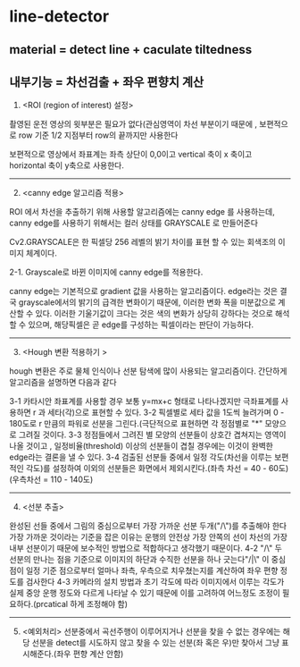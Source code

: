 # line-detector

## material = detect line + caculate tiltedness
## 내부기능 = 차선검출 + 좌우 편향치 계산

1. <ROI (region of interest) 설정>


촬영된 운전 영상의 윗부분은 필요가 없다(관심영역이 차선 부분이기 때문에 , 보편적으로 row 기준 1/2 지점부터 row의 끝까지만 사용한다


보편적으로 영상에서 좌표계는 좌측 상단이 0,0이고 vertical 축이 x 축이고 horizontal 축이 y축으로 사용한다.

----------------------------------
2. <canny edge 알고리즘 적용>

ROI 에서 차선을 추출하기 위해 사용할 알고리즘에는 canny edge 를 사용하는데, canny edge를 사용하기 위해서는 컬러 상태를 GRAYSCALE 로 만들어준다 

Cv2.GRAYSCALE은 한 픽셀당 256 레벨의 밝기 차이를 표현 할 수 있는 회색조의 이미지 체계이다. 

2-1. Grayscale로 바뀐 이미지에 canny edge를 적용한다.


canny edge는 기본적으로 gradient 값을 사용하는 알고리즘이다. edge라는 것은 결국 grayscale에서의 밝기의 급격한 변화이기 때문에, 이러한 변화 폭을 미분값으로 계산할 수 있다. 이러한 기울기값이 크다는 것은 색의 변화가 상당히 강하다는 것으로 해석 할 수 있으며, 해당픽셀은 곧 edge를 구성하는 픽셀이라는 판단이 가능하다.

------------------------------------
3. <Hough 변환 적용하기 >


hough 변환은 주로 물체 인식이나 선분 탐색에 많이 사용되는 알고리즘이다. 간단하게 알고리즘을 설명하면 다음과 같다

3-1
카타시안 좌표계를 사용할 경우 보통 y=mx+c 형태로 나타나겠지만 극좌표계를 사용하면 r 과 세타(각)으로 표현할 수 있다.
3-2
픽셀별로 세타 값을 1도씩 늘려가며 0 - 180도로 r 만큼의 파워로 선분을 그린다.(극단적으로 표현하면 각 정점별로 "*" 모양으로 그려질 것이다.
3-3
정점들에서 그려진 별 모양의 선분들이 상호간 겹쳐지는 영역이 나올 것이고 , 일정비율(threshold) 이상의 선분들이 겹칠 경우에는 이것이 완벽한 edge라는 결론을 낼 수 있다.
3-4 
검출된 선분들 중에서 일정 각도(차선을 이루는 보편적인 각도)를 설정하여 이외의 선분들은 화면에서 제외시킨다.(좌측 차선 = 40 - 60도)(우측차선 = 110 - 140도)

------------------------------------

4. <선분 추출>

완성된 선들 중에서 그림의 중심으로부터 가장 가까운 선분 두개("/\\")를 추출해야 한다
가장 가까운 것이라는 기준을 잡은 이유는 운행의 안전상 가장 안쪽의 선이 차선의 가장 내부 선분이기 때문에 보수적인 방법으로 적합하다고 생각했기 때문이다.
4-2
"/\\" 두 선분의 만나는 점을 기준으로 이미지의 하단과 수직한 선분을 하나 긋는다"/|\\"
이 중심점이 일정 기준 점으로부터 얼마나 좌측, 우측으로 치우쳤는지를 계산하여 좌우 편향 정도를 검사한다
4-3
카메라의 설치 방법과 초기 각도에 따라 이미지에서 이루는 각도가 실제 중앙 운행 정도와 다르게 나타날 수 있기 때문에 이를 고려하여 어느정도 조정이 필요하다.(prcatical 하게 조정해야 함)

------------------------------------

5. <예외처리>
선분중에서 곡선주행이 이루어지거나 선분을 찾을 수 없는 경우에는 해당 선분을 detect를 시도하지 않고 찾을 수 있는 선분(좌 혹은 우)만 찾아서 그냥 표시해준다.(좌우 편향 계산 안함)

